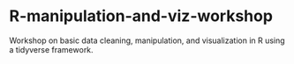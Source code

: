 # R-manipulation-and-viz-workshop
Workshop on basic data cleaning, manipulation, and visualization in R using a tidyverse framework. 
